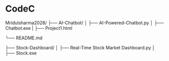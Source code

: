 # CodeC

Mridulsharma2028/
├── AI-Chatbot/
│   ├── AI-Powered-Chatbot.py
│   ├── Chatbot.exe
|   ├── Project1.html

└── README.md

├── Stock-Dashboard/
│   ├── Real-Time Stock Market Dashboard.py
│   ├── Stock.exe

